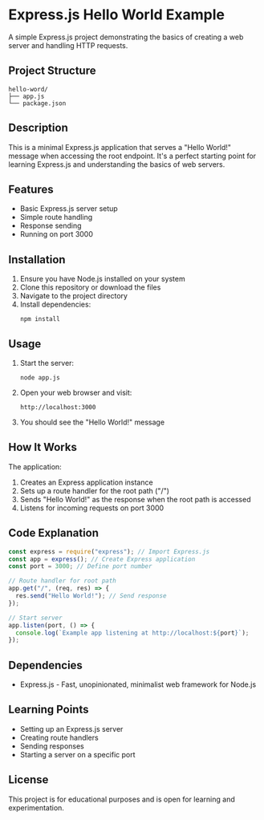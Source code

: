 # Express.js Hello World Example

A simple Express.js project demonstrating the basics of creating a web server and handling HTTP requests.

## Project Structure

```
hello-word/
├── app.js
└── package.json
```

## Description

This is a minimal Express.js application that serves a "Hello World!" message when accessing the root endpoint. It's a perfect starting point for learning Express.js and understanding the basics of web servers.

## Features

- Basic Express.js server setup
- Simple route handling
- Response sending
- Running on port 3000

## Installation

1. Ensure you have Node.js installed on your system
2. Clone this repository or download the files
3. Navigate to the project directory
4. Install dependencies:
   ```
   npm install
   ```

## Usage

1. Start the server:
   ```
   node app.js
   ```
2. Open your web browser and visit:
   ```
   http://localhost:3000
   ```
3. You should see the "Hello World!" message

## How It Works

The application:

1. Creates an Express application instance
2. Sets up a route handler for the root path ("/")
3. Sends "Hello World!" as the response when the root path is accessed
4. Listens for incoming requests on port 3000

## Code Explanation

```javascript
const express = require("express"); // Import Express.js
const app = express(); // Create Express application
const port = 3000; // Define port number

// Route handler for root path
app.get("/", (req, res) => {
  res.send("Hello World!"); // Send response
});

// Start server
app.listen(port, () => {
  console.log(`Example app listening at http://localhost:${port}`);
});
```

## Dependencies

- Express.js - Fast, unopinionated, minimalist web framework for Node.js

## Learning Points

- Setting up an Express.js server
- Creating route handlers
- Sending responses
- Starting a server on a specific port

## License

This project is for educational purposes and is open for learning and experimentation.
